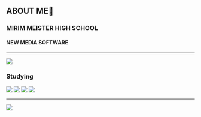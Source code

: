 ## ABOUT ME👋

<!--
**de-quei/de-quei** is a ✨ _special_ ✨ repository because its `README.md` (this file) appears on your GitHub profile.

Here are some ideas to get you started:

- 🔭 I’m currently working on ...
- 🌱 I’m currently learning ...
- 👯 I’m looking to collaborate on ...
- 🤔 I’m looking for help with ...
- 💬 Ask me about ...
- 📫 How to reach me: ...
- 😄 Pronouns: ...
- ⚡ Fun fact: ...
--> 
<h3>MIRIM MEISTER HIGH SCHOOL</h3>
<h4>NEW MEDIA SOFTWARE</h4>
<hr>
<img src="https://capsule-render.vercel.app/api?type=waving&color=000080&height=150&section=header" />
  <h3>Studying</h3>
  <img src="https://img.shields.io/badge/Java-007396?style=flat-square&logo=JAVA&logoColor=ffffff"/>
  <img src="https://img.shields.io/badge/C-A8B9CC?style=flat-square&logo=file:///C:/Users/User/Downloads/c.svg&logoColor=ffffff"/>
  <img src="https://img.shields.io/badge/Html+Css+Js-E34F26?style=flat-square&logo=html5&logoColor=ffffff"/>
  <img src="https://img.shields.io/badge/Mysql-4479A1?style=flat-square&logo=mysql&logoColor=ffffff"/>
  <hr>
<img src="https://capsule-render.vercel.app/api?type=waving&color=000080&height=150&section=footer" />

